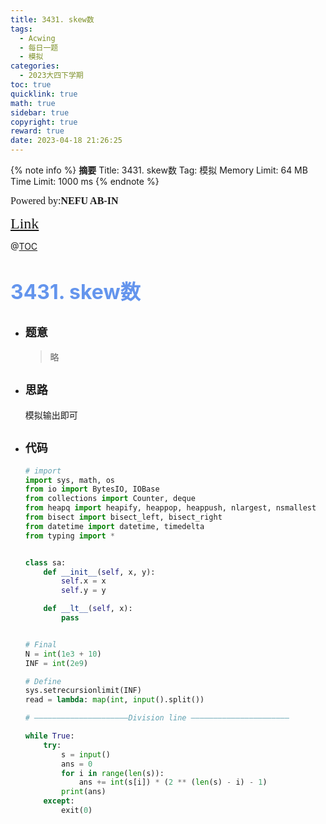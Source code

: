 ```yaml
---
title: 3431. skew数
tags:
  - Acwing
  - 每日一题
  - 模拟
categories:
  - 2023大四下学期
toc: true
quicklink: true
math: true
sidebar: true
copyright: true
reward: true
date: 2023-04-18 21:26:25
---
```



{% note info %}
**摘要**
Title: 3431. skew数
Tag: 模拟
Memory Limit: 64 MB
Time Limit: 1000 ms
{% endnote %}
<!-- more -->

<font size=3 face=楷体>Powered by:**NEFU AB-IN**</font>

<font color=#FFA500 size=5 face=楷体>[Link](https://www.acwing.com/problem/content/3434/)</font>

@[TOC](文章目录)

# <font color=#6495ED size=6>3431. skew数</font>

* ## <font size=4 face=粗体>题意</font>

  >略

* ## <font size=4 face=粗体>思路</font>

  模拟输出即可

* ## <font size=4 face=粗体>代码</font>

  ```python
  # import
  import sys, math, os
  from io import BytesIO, IOBase
  from collections import Counter, deque
  from heapq import heapify, heappop, heappush, nlargest, nsmallest
  from bisect import bisect_left, bisect_right
  from datetime import datetime, timedelta
  from typing import *


  class sa:
      def __init__(self, x, y):
          self.x = x
          self.y = y

      def __lt__(self, x):
          pass


  # Final
  N = int(1e3 + 10)
  INF = int(2e9)

  # Define
  sys.setrecursionlimit(INF)
  read = lambda: map(int, input().split())

  # —————————————————————Division line ——————————————————————

  while True:
      try:
          s = input()
          ans = 0
          for i in range(len(s)):
              ans += int(s[i]) * (2 ** (len(s) - i) - 1)
          print(ans)
      except:
          exit(0)

  ```